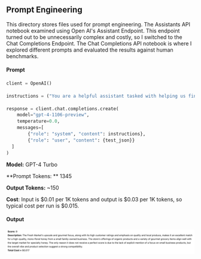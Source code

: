 ## Prompt Engineering

This directory stores files used for prompt engineering. The Assistants API notebook examined using Open AI's Assistant Endpoint. This endpoint turned out to be unnecessarily complex and costly, so I switched to the Chat Completions Endpoint. The Chat Completions API notebook is where I explored different prompts and evaluated the results against human benchmarks. 

#### Prompt

```python
client = OpenAI()

instructions = ("You are a helpful assistant tasked with helping us find grocery stores to stock our honey. We are a fourth-generation, family-owned apiary based out of northern Florida that specializes in the production of extremely high quality, mono-floral honey. We are looking for grocers that specialize in curating gourmet food products, especially from small businesses such as ours. Your task is to assign a compatibility score from 1-10 to the grocery store based on the {json} of store data we provide. The output should be a json with the score and a short description justifying why a given score was received.")

response = client.chat.completions.create(
    model="gpt-4-1106-preview",
    temperature=0.0,
    messages=[
        {"role": "system", "content": instructions},
        {"role": "user", "content": {test_json}}
  ]
)
```

**Model:** GPT-4 Turbo

**Prompt Tokens: ** 1345

**Output Tokens:** ~150

**Cost**: Input is \$0.01 per 1K tokens and output is \$0.03 per 1K tokens, so typical cost per run is $0.015.

#### Output

<img src = './img/typical_output.png' width=900>